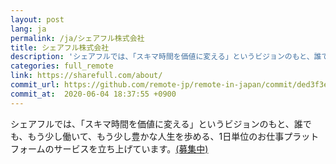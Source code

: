 ```yaml
---
layout: post
lang: ja
permalink: /ja/シェアフル株式会社
title: シェアフル株式会社
description: 'シェアフルでは、「スキマ時間を価値に変える」というビジョンのもと、誰でも、もう少し働いて、もう少し豊かな人生を歩める、1日単位のお仕事プラットフォームのサービスを立ち上げています。(募集中)'
categories: full_remote
link: https://sharefull.com/about/
commit_url: https://github.com/remote-jp/remote-in-japan/commit/ded3f3ef2d93aa7304dba7080f5e519f08491462
commit_at:  2020-06-04 18:37:55 +0900
---
```


<p>シェアフルでは、「スキマ時間を価値に変える」というビジョンのもと、誰でも、もう少し働いて、もう少し豊かな人生を歩める、1日単位のお仕事プラットフォームのサービスを立ち上げています。<a href="https://www.wantedly.com/companies/sharefull/projects">(募集中)</a></p>
